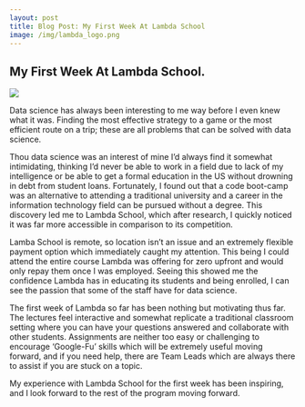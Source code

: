 ```yaml
---
layout: post
title: Blog Post: My First Week At Lambda School
image: /img/lambda_logo.png
---
```


## My First Week At Lambda School.

![](https://cdn-images-1.medium.com/max/2000/1*4e1qoCuPsuH5Y1LLdEu00g.png)

Data science has always been interesting to me way before I even knew what it was. Finding the most effective strategy to a game or the most efficient route on a trip; these are all problems that can be solved with data science.

Thou data science was an interest of mine I’d always find it somewhat intimidating, thinking I’d never be able to work in a field due to lack of my intelligence or be able to get a formal education in the US without drowning in debt from student loans. Fortunately, I found out that a code boot-camp was an alternative to attending a traditional university and a career in the information technology field can be pursued without a degree. This discovery led me to Lambda School, which after research, I quickly noticed it was far more accessible in comparison to its competition.

Lamba School is remote, so location isn’t an issue and an extremely flexible payment option which immediately caught my attention. This being I could attend the entire course Lambda was offering for zero upfront and would only repay them once I was employed. Seeing this showed me the confidence Lambda has in educating its students and being enrolled, I can see the passion that some of the staff have for data science.

The first week of Lambda so far has been nothing but motivating thus far. The lectures feel interactive and somewhat replicate a traditional classroom setting where you can have your questions answered and collaborate with other students. Assignments are neither too easy or challenging to encourage ‘Google-Fu’ skills which will be extremely useful moving forward, and if you need help, there are Team Leads which are always there to assist if you are stuck on a topic.

My experience with Lambda School for the first week has been inspiring, and I look forward to the rest of the program moving forward.

